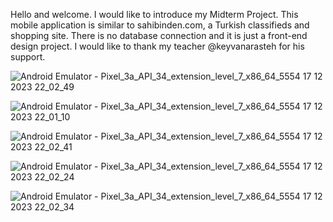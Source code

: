 Hello and welcome.
I would like to introduce my Midterm Project.
This mobile application is similar to sahibinden.com, a Turkish classifieds and shopping site.
There is no database connection and it is just a front-end design project.
I would like to thank my teacher @keyvanarasteh for his support.


![Android Emulator - Pixel_3a_API_34_extension_level_7_x86_64_5554 17 12 2023 22_02_49](https://github.com/doganakbaba/Mobile_Application_Sample_with_Flutter/assets/127808421/fc32112a-b8fc-49f4-a928-42cb0963fce3)

![Android Emulator - Pixel_3a_API_34_extension_level_7_x86_64_5554 17 12 2023 22_01_10](https://github.com/doganakbaba/Mobile_Application_Sample_with_Flutter/assets/127808421/cbe1cd86-932d-4178-8499-00d02aba7e7f)

![Android Emulator - Pixel_3a_API_34_extension_level_7_x86_64_5554 17 12 2023 22_02_41](https://github.com/doganakbaba/Mobile_Application_Sample_with_Flutter/assets/127808421/5ccfe708-81c7-47a1-b38f-c5d8e6a2fc48)

![Android Emulator - Pixel_3a_API_34_extension_level_7_x86_64_5554 17 12 2023 22_02_24](https://github.com/doganakbaba/Mobile_Application_Sample_with_Flutter/assets/127808421/e208967d-5e17-4c7a-a794-d6019a4a3ece)

![Android Emulator - Pixel_3a_API_34_extension_level_7_x86_64_5554 17 12 2023 22_02_34](https://github.com/doganakbaba/Mobile_Application_Sample_with_Flutter/assets/127808421/39514f35-007a-4eaf-94e6-6660ee86211d)
